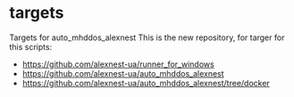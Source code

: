 # targets
Targets for auto_mhddos_alexnest
This is the new repository, for targer for this scripts:  
* https://github.com/alexnest-ua/runner_for_windows
* https://github.com/alexnest-ua/auto_mhddos_alexnest
* https://github.com/alexnest-ua/auto_mhddos_alexnest/tree/docker
